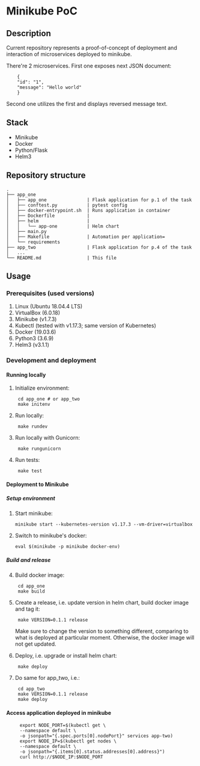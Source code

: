 # Minikube PoC

## Description

Current repository represents a proof-of-concept of deployment and
interaction of microservices deployed to minikube.

There're 2 microservices. First one exposes next JSON document:

        {
        "id": "1",
        "message": "Hello world"
        }

Second one utilizes the first and displays reversed message text.


## Stack

- Minikube
- Docker
- Python/Flask
- Helm3


## Repository structure
```
.
├── app_one
│   ├── app_one               | Flask application for p.1 of the task
│   ├── conftest.py           | pytest config
│   ├── docker-entrypoint.sh  | Runs application in container
│   ├── Dockerfile            |
│   ├── helm                  |
│   │   └── app-one           | Helm chart
│   ├── main.py
│   ├── Makefile              | Automation per application=
│   └── requirements
├── app_two                   | Flask application for p.4 of the task
│   ...
└── README.md                 | This file
```
## Usage

### Prerequisites (used versions)
1. Linux (Ubuntu 18.04.4 LTS)
2. VirtualBox (6.0.18)
3. Minikube (v1.7.3)
4. Kubectl (tested with v1.17.3; same version of Kubernetes)
5. Docker (19.03.6)
6. Python3 (3.6.9)
7. Helm3 (v3.1.1)

### Development and deployment

#### Running locally

1. Initialize environment:

        cd app_one # or app_two
        make initenv

2. Run locally:

        make rundev
   
4. Run locally with Gunicorn:

        make rungunicorn

4. Run tests:

        make test

#### Deployment to Minikube

##### Setup environment

 1. Start minikube:

        minikube start --kubernetes-version v1.17.3 --vm-driver=virtualbox

 3. Switch to minikube's docker:

        eval $(minikube -p minikube docker-env)

##### Build and release

4. Build docker image:

        cd app_one
        make build

5. Create a release, i.e. update version in helm chart, build docker image and tag it:

        make VERSION=0.1.1 release
    
    Make sure to change the version to something different, comparing to what is deployed
    at particular moment. Otherwise, the docker image will not get updated.

5. Deploy, i.e. upgrade or install helm chart:

        make deploy

6. Do same for app_two, i.e.:

        cd app_two
        make VERSION=0.1.1 release
        make deploy

#### Access application deployed in minikube

         export NODE_PORT=$(kubectl get \
         --namespace default \
         -o jsonpath="{.spec.ports[0].nodePort}" services app-two)
         export NODE_IP=$(kubectl get nodes \
         --namespace default \
         -o jsonpath="{.items[0].status.addresses[0].address}")
         curl http://$NODE_IP:$NODE_PORT
         
